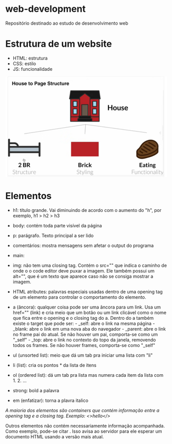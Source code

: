 # web-development
Repositório destinado ao estudo de desenvolvimento web

# Estrutura de um website
- HTML: estrutura
- CSS: estilo
- JS: funcionalidade

![alt text](image.png)

# Elementos
- h1: título grande. Vai diminuindo de acordo com o aumento do "h", por exemplo, h1 > h2 > h3
- body: contém toda parte visível da página 
- p: parágrafo. Texto principal a ser lido
- comentários: mostra mensagens sem afetar o output do programa
- main:
- img: não tem uma closing tag. Contém o src="" que indica o caminho de onde o o code editor deve puxar a imagem. Ele também possui um alt="", que é um texto que aparece caso não se consiga mostrar a imagem. 
- HTML atributes: palavras especiais usadas dentro de uma opening tag de um elemento para controlar o comportamento do elemento. 
- a (âncora): qualquer coisa pode ser uma âncora para um link. Usa um href="" (link) e cria meio que um botão ou um link clicável como o nome que fica entre o opening e o closing tag do a. Dentro do a também existe o target que pode ser:
        - _self: abre o link na mesma página
        - _blank: abre o link em uma nova aba do navegador
        - _parent: abre o link no frame pai do atual. Se não houver um pai, comporta-se como um "_self"
        - _top: abre o link no contexto do topo da janela, removendo todos os frames. Se não houver frames, comporta-se como "_self"

- ul (unsorted list): meio que dá um tab pra iniciar uma lista com "li"
- li (list): cria os pontos * da lista de itens
- ol (ordered list): dá um tab pra lista mas numera cada item da lista com 1. 2. ...
- strong: bold a palavra
- em (enfatizar): torna a plavra italico 

*A maioria dos elementos são containers que contém informação entre a opening tag e a closing tag. Exemplo: <>hello</>*

Outros elementos não contém necessariamente informação acompanhada. Como exemplo, pode-se citar <!doctype html>. Isso avisa ao servidor para ele esperar um documento HTML usando a versão mais atual.

